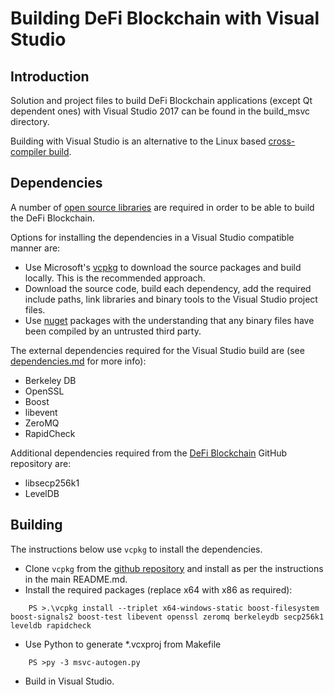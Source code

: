 Building DeFi Blockchain with Visual Studio
========================================

Introduction
---------------------
Solution and project files to build DeFi Blockchain applications (except Qt dependent ones) with Visual Studio 2017 can be found in the build_msvc directory.

Building with Visual Studio is an alternative to the Linux based [cross-compiler build](../doc/build-windows.md).

Dependencies
---------------------
A number of [open source libraries](../doc/dependencies.md) are required in order to be able to build the DeFi Blockchain.

Options for installing the dependencies in a Visual Studio compatible manner are:

- Use Microsoft's [vcpkg](https://docs.microsoft.com/en-us/cpp/vcpkg) to download the source packages and build locally. This is the recommended approach.
- Download the source code, build each dependency, add the required include paths, link libraries and binary tools to the Visual Studio project files.
- Use [nuget](https://www.nuget.org/) packages with the understanding that any binary files have been compiled by an untrusted third party.

The external dependencies required for the Visual Studio build are (see [dependencies.md](../doc/dependencies.md) for more info):

- Berkeley DB
- OpenSSL
- Boost
- libevent
- ZeroMQ
- RapidCheck

Additional dependencies required from the [DeFi Blockchain](https://github.com/defich/ain) GitHub repository are:
- libsecp256k1
- LevelDB

Building
---------------------
The instructions below use `vcpkg` to install the dependencies.

- Clone `vcpkg` from the [github repository](https://github.com/Microsoft/vcpkg) and install as per the instructions in the main README.md.
- Install the required packages (replace x64 with x86 as required):

```
    PS >.\vcpkg install --triplet x64-windows-static boost-filesystem boost-signals2 boost-test libevent openssl zeromq berkeleydb secp256k1 leveldb rapidcheck
```

- Use Python to generate *.vcxproj from Makefile

```
    PS >py -3 msvc-autogen.py
```

- Build in Visual Studio.
